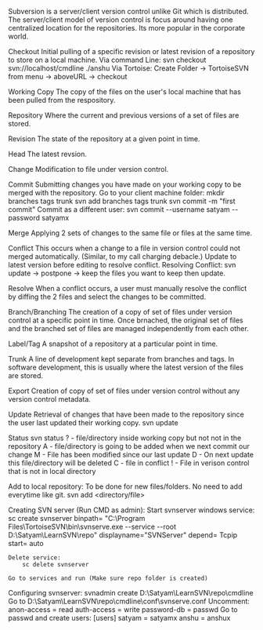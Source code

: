 Subversion is a server/client version control unlike Git which is distributed.
The server/client model of version control is focus around having one centralized location for the repositories.
Its more popular in the corporate world.

Checkout
    Initial pulling of a specific revision or latest revision of a repository to store on a local machine.
    Via command Line:
        svn checkout svn://localhost/cmdline ./anshu
    Via Tortoise:
        Create Folder -> TortoiseSVN from menu -> aboveURL -> checkout

Working Copy
    The copy of the files on the user's local machine that has been pulled from the respository.

Repository
    Where the current and previous versions of a set of files are stored.

Revision
    The state of the repository at a given point in time.

Head
    The latest revsion.

Change
    Modification to file under version control.

Commit
    Submitting changes you have made on your working copy to be merged with the repository.
        Go to your client machine folder:
            mkdir branches tags trunk
            svn add branches tags trunk
            svn commit -m "first commit"
        Commit as a different user:
            svn commit --username satyam --password satyamx
        
Merge
    Applying 2 sets of changes to the same file or files at the same time.

Conflict 
    This occurs when a change to a file in version control could not merged automatically. (Similar, to my call charging debacle.)
    Update to latest version before editing to resolve conflict.
    Resolving Conflict:
        svn update -> postpone -> keep the files you want to keep then update.

Resolve
    When a conflict occurs, a user must manually resolve the conflict by diffing the 2 files and select the changes to be committed.

Branch/Branching 
    The creation of a copy of set of files under version control at a specific point in time. Once brnached, the original set of files and the branched set of files are managed independently from each other.

Label/Tag
    A snapshot of a repository at a particular point in time.

Trunk
    A line of development kept separate from branches and tags. In software development, this is usually where the latest version of the files are stored.

Export
    Creation of copy of set of files under version control without any version control metadata.

Update 
    Retrieval of changes that have been made to the repository since the user last updated their working copy.
        svn update

Status
    svn status
        ? - file/directory inside working copy but not not in the repository
        A - file/directory is going to be added when we next commit our change
        M - File has been modified since our last update
        D - On next update this file/directory will be deleted
        C - file in conflict
        ! - File in verison control that is not in local directory

Add to local repository:
    To be done for new files/folders. No need to add everytime like git.
    svn add <directory/file>

Creating SVN server (Run CMD as admin):
    Start svnserver windows service:    
     sc create svnserver binpath= "C:\Program Files\TortoiseSVN\bin\svnserve.exe --service --root D:\Satyam\LearnSVN\repo" displayname="SVNServer" depend= Tcpip start= auto

    Delete service:
        sc delete svnserver

    Go to services and run (Make sure repo folder is created)

Configuring svnserver:
    svnadmin create D:\Satyam\LearnSVN\repo\cmdline
    Go to D:\Satyam\LearnSVN\repo\cmdline\conf\svnserve.conf
    Uncomment:
        anon-access = read
        auth-access = write
        password-db = passwd
    Go to passwd and create users:
        [users]
        satyam = satyamx
        anshu = anshux

